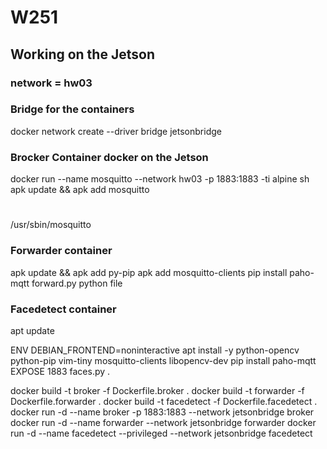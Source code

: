 # W251

## Working on the Jetson
### network = hw03
### Bridge for the containers
docker network create --driver bridge jetsonbridge

### Brocker Container docker on the Jetson
docker run --name mosquitto --network hw03 -p 1883:1883 -ti alpine sh
apk update && apk add mosquitto
#
/usr/sbin/mosquitto

### Forwarder container
apk update && apk add py-pip 
apk add mosquitto-clients
pip install paho-mqtt
forward.py python file

### Facedetect container

apt update

ENV DEBIAN_FRONTEND=noninteractive
apt install -y python-opencv python-pip vim-tiny mosquitto-clients libopencv-dev
pip install paho-mqtt
EXPOSE 1883
faces.py .





docker build -t broker -f Dockerfile.broker .
docker build -t forwarder -f Dockerfile.forwarder .
docker build -t facedetect -f Dockerfile.facedetect .
docker run -d --name broker -p 1883:1883 --network jetsonbridge broker
docker run -d --name forwarder --network jetsonbridge forwarder
docker run -d --name facedetect --privileged --network jetsonbridge facedetect


